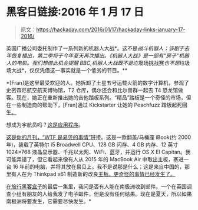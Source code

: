 # 黑客日链接:2016 年 1 月 17 日

> 原文：<https://hackaday.com/2016/01/17/hackaday-links-january-17-2016/>

英国广播公司委托制作了一系列新的机器人大战*。这不是*战斗机器人；该剧于去年恢复播出，第二季将于今年夏天再次播出。《机器人大战》是一部有“房子”机器人的电影。我们想借此机会提醒 BBC,*机器人大战*既不是*垃圾场挑战赛*也不是*垃圾场大战*，仅仅凭借这一事实就是一个低劣的节目。**

 *[Fran]是这里最受欢迎的人。她拆卸了土星五号运载火箭的数字计算机，参观了史密森尼航空航天博物馆，T2 仓库，偶尔还会和比尔兽群一起去 T4 恐龙馆做客。现在，她正在重新推出她的吉他踏板系列。“精品”踏板是一个奇怪的市场，但在一些制造商的帮助下，[Fran]通过 Kickstarter 让她的 Peachfuzz 踏板起死回生[。](https://www.kickstarter.com/projects/1703840044/return-of-the-frantone-peachfuzz/description)

想成为宇航员吗？[这是应用程序](https://www.usajobs.gov/GetJob/ViewDetails/423817000)。

[这是你的月刊，“WTF 是易贝的事情”](http://www.ebay.com/itm/iBook-G3-Clamshell-with-Intel-Core-i5-Broadwell-CPU/111651832920?_trksid=p2047675.c100009.m1982&_trkparms=aid%3D777000%26algo%3DABA.MBE%26ao%3D1%26asc%3D35006%26meid%3Dfd05221ce873497184b2136650260c4c%26pid%3D100009%26rk%3D1%26rkt%3D1%26mehot%3Dpp%26sd%3D111860889560)链接。这是一款翻盖/马桶座 iBook(约 2000 年)，装载了英特尔 i5 Broadwell CPU、128 GB 闪存、4 GB 内存、12 英寸 1024×768 液晶显示器、千兆以太网、WiFi、蓝牙，并运行 OS X El Capitan。我可能弄错了，但它看起来像有人从 2015 年的 MacBook Air 中取出主板，塞进一台 16 年前的电脑，并将其放在易贝上。我不是说那是什么；这是来自中国的，那里有人在为 Thinkpad x61 制造新的改良[主板。更奇怪的事情已经发生了。](http://translate.google.com/translate?depth=1&hl=en&rurl=translate.google.com&sl=zh-CN&tl=en&u=http://forum.51nb.com/thread-1646584-1-1.html)

[在旅行黑客盒子](http://hackaday.com/2016/01/03/this-project-will-be-stolen-again/)的最后一集里，我问是否有人能在南极洲收到邮件。一个在英国调查小组有朋友的人给我发了电子邮件，但是没有任何结果。现在是夏天，所以如果南极洲将要发生，它需要尽快发生。*
